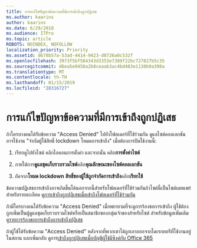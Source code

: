 ```yaml
---
title: การแก้ไขปัญหาข้อความที่มีการเข้าถึงถูกปฏิเสธ
ms.author: kaarins
author: kaarins
ms.date: 6/29/2018
ms.audience: ITPro
ms.topic: article
ROBOTS: NOINDEX, NOFOLLOW
localization_priority: Priority
ms.assetid: d678b57a-53ad-4414-9423-d8726a0c532f
ms.openlocfilehash: 3973f5bf584343d3353e7389f22bc727827b5c35
ms.sourcegitcommit: d6ea5e9458a2b8ceaab3ac4bd483e1130b9a398a
ms.translationtype: MT
ms.contentlocale: th-TH
ms.lasthandoff: 01/15/2019
ms.locfileid: "28316727"
---
```

# <a name="troubleshoot-access-denied-messages"></a>การแก้ไขปัญหาข้อความที่มีการเข้าถึงถูกปฏิเสธ

ถ้าใครบางคนได้รับข้อความ "Access Denied" ไปยังโฟลเดอร์ที่ใช้ร่วมกัน ดูแลไซต์คอลเลกชันอาจใช้งาน "จำกัดผู้ใช้สิทธิ์ lockdown โหมดการเข้าถึง" เมื่อต้องการปิดใช้งานนี้: 
  
1. เรียกดูไปยังไซต์ คลิกไอคอนการตั้งค่า และจากนั้น คลิก**การตั้งค่าไซต์**
    
2. ภายใต้การ**ดูแลชุดเก็บรวบรวมไซต์**คลิก**คุณลักษณะของไซต์คอลเลกชัน**
    
3. ถัดจาก**โหมด lockdown สิทธิ์ของผู้ใช้ถูกจำกัดการเข้าถึง**คลิก**เรียกใช้**
    
ข้อความปฏิเสธการเข้าถึงอาจเกิดขึ้นได้นอกจากนี้สำหรับโฟลเดอร์ที่ใช้ร่วมกันถ้าไซต์นี้เป็นไซต์เผยแพร่ สำหรับรายละเอียด ดู[การเข้าถึงถูกปฏิเสธเมื่อเข้าถึงโฟลเดอร์ที่ใช้ร่วมกัน](https://go.microsoft.com/fwlink/?linkid=2004317)
  
ถ้ามีใครบางคนได้รับข้อความ "Access Denied" เมื่อพยายามที่จะดูการร้องขอการเข้าถึง ผู้ใช้ต้องถูกเพิ่มเป็นผู้ดูแลชุดเก็บรวบรวมไซต์หรือเป็นสมาชิกของกลุ่มเจ้าของสำหรับไซต์ สำหรับข้อมูลเพิ่มเติม ดู[รายการร้องขอการเข้าถึงการเข้าถึงปฏิเสธ](https://go.microsoft.com/fwlink/?linkid=2004220)
  
ถ้าผู้ใช้ได้รับข้อความ "Access Denied" หลังจากที่พวกเขาได้ถูกเอาออกจากไดเรกทอรีที่ใช้งานอยู่ในสถาน และเพิ่มกลับ ดูการ[เข้าถึงถูกปฏิเสธเมื่อบัญชีผู้ใช้มีซิงค์กับ Office 365](https://go.microsoft.com/fwlink/?linkid=2004318)
  

